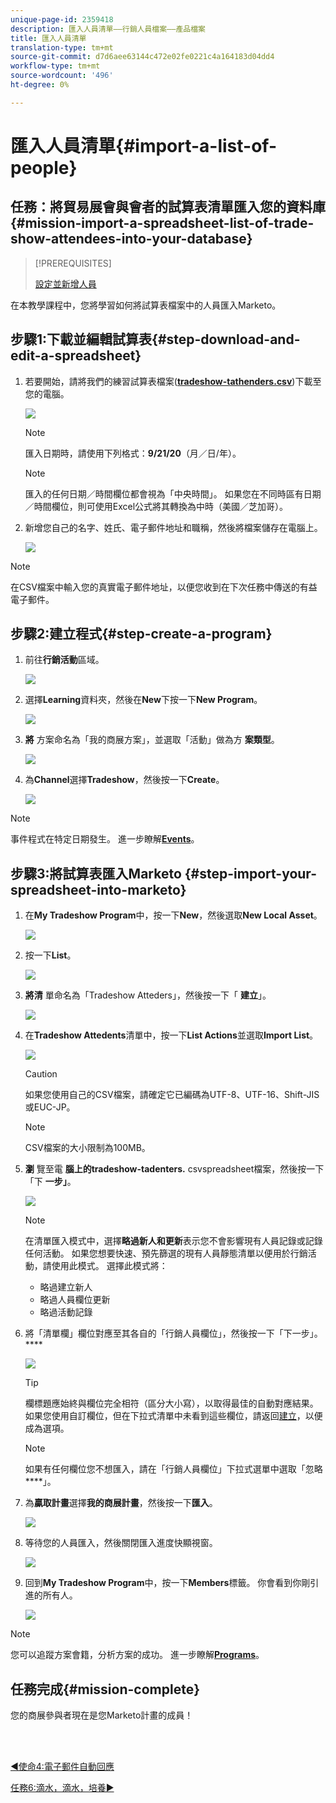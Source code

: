 ```yaml
---
unique-page-id: 2359418
description: 匯入人員清單——行銷人員檔案——產品檔案
title: 匯入人員清單
translation-type: tm+mt
source-git-commit: d7d6aee63144c472e02fe0221c4a164183d04dd4
workflow-type: tm+mt
source-wordcount: '496'
ht-degree: 0%

---
```



# 匯入人員清單{#import-a-list-of-people}

## 任務：將貿易展會與會者的試算表清單匯入您的資料庫{#mission-import-a-spreadsheet-list-of-trade-show-attendees-into-your-database}

>[!PREREQUISITES]
>
>[設定並新增人員](/help/marketo/getting-started/quick-wins/get-set-up-and-add-a-person.md)

在本教學課程中，您將學習如何將試算表檔案中的人員匯入Marketo。

## 步驟1:下載並編輯試算表{#step-download-and-edit-a-spreadsheet}

1. 若要開始，請將我們的練習試算表檔案([**tradeshow-tathenders.csv**](https://docs.marketo.com/display/docs/assets/tradeshow-attendees.csv))下載至您的電腦。

   ![](assets/image2014-9-24-12-3a5-3a0.png)

   >[!NOTE]
   >
   >匯入日期時，請使用下列格式：**9/21/20**（月／日/年）。

   >[!NOTE]
   >
   >匯入的任何日期／時間欄位都會視為「中央時間」。 如果您在不同時區有日期／時間欄位，則可使用Excel公式將其轉換為中時（美國／芝加哥）。

1. 新增您自己的名字、姓氏、電子郵件地址和職稱，然後將檔案儲存在電腦上。

   ![](assets/image2014-9-24-12-3a5-3a30.png)

>[!NOTE]
>
>在CSV檔案中輸入您的真實電子郵件地址，以便您收到在下次任務中傳送的有益電子郵件。

## 步驟2:建立程式{#step-create-a-program}

1. 前往&#x200B;**行銷活動**&#x200B;區域。

   ![](assets/ma-2.png)

1. 選擇&#x200B;**Learning**&#x200B;資料夾，然後在&#x200B;**New**&#x200B;下按一下&#x200B;**New Program**。

   ![](assets/image2014-9-24-12-3a21-3a13.png)

1. **將** 方案命名為「我的商展方案」，並選取「活動」做為方 **案類型**。

   ![](assets/image2014-9-24-12-3a21-3a25.png)

1. 為&#x200B;**Channel**&#x200B;選擇&#x200B;**Tradeshow**，然後按一下&#x200B;**Create**。

   ![](assets/image2014-9-24-12-3a21-3a39.png)

>[!NOTE]
>
>事件程式在特定日期發生。 進一步瞭解&#x200B;[**Events**](/help/marketo/product-docs/demand-generation/events/understanding-events/understanding-event-programs.md)。

## 步驟3:將試算表匯入Marketo {#step-import-your-spreadsheet-into-marketo}

1. 在&#x200B;**My Tradeshow Program**&#x200B;中，按一下&#x200B;**New**，然後選取&#x200B;**New Local Asset**。

   ![](assets/seven-3.png)

1. 按一下&#x200B;**List**。

   ![](assets/image2014-9-24-12-3a22-3a56.png)

1. **將清** 單命名為「Tradeshow Atteders」，然後按一下「 **建立**」。

   ![](assets/image2014-9-24-12-3a23-3a9.png)

1. 在&#x200B;**Tradeshow Attedents**&#x200B;清單中，按一下&#x200B;**List Actions**&#x200B;並選取&#x200B;**Import List**。

   ![](assets/ten-2.png)

   >[!CAUTION]
   >
   >如果您使用自己的CSV檔案，請確定它已編碼為UTF-8、UTF-16、Shift-JIS或EUC-JP。

   >[!NOTE]
   >
   >CSV檔案的大小限制為100MB。

1. **瀏** 覽至電 **腦上的tradeshow-tadenters.** csvspreadsheet檔案，然後按一下「下 **一步」**。

   ![](assets/eleven-2.png)

   >[!NOTE]
   >
   >在清單匯入模式中，選擇&#x200B;**略過新人和更新**&#x200B;表示您不會影響現有人員記錄或記錄任何活動。 如果您想要快速、預先篩選的現有人員靜態清單以便用於行銷活動，請使用此模式。 選擇此模式將：
   >
   > * 略過建立新人
   > * 略過人員欄位更新
   > * 略過活動記錄


1. 將「清單欄」欄位對應至其各自的「行銷人員欄位」，然後按一下「下一步」。****

   ![](assets/image2014-9-24-12-3a24-3a49.png)

   >[!TIP]
   >
   >欄標題應始終與欄位完全相符（區分大小寫），以取得最佳的自動對應結果。 如果您使用自訂欄位，但在下拉式清單中未看到這些欄位，請返回[建立](/help/marketo/product-docs/administration/field-management/create-a-custom-field-in-marketo.md)，以便成為選項。

   >[!NOTE]
   >
   >如果有任何欄位您不想匯入，請在「行銷人員欄位」下拉式選單中選取「忽略&#x200B;****」。

1. 為&#x200B;**贏取計畫**&#x200B;選擇&#x200B;**我的商展計畫**，然後按一下&#x200B;**匯入**。

   ![](assets/image2014-9-24-12-3a25-3a1.png)

1. 等待您的人員匯入，然後關閉匯入進度快顯視窗。

   ![](assets/image2014-9-24-12-3a25-3a13.png)

1. 回到&#x200B;**My Tradeshow Program**&#x200B;中，按一下&#x200B;**Members**&#x200B;標籤。 你會看到你剛引進的所有人。

   ![](assets/fifteen-1.png)

>[!NOTE]
>
>您可以追蹤方案會籍，分析方案的成功。 進一步瞭解&#x200B;[**Programs**](/help/marketo/product-docs/core-marketo-concepts/programs/creating-programs/understanding-programs.md)。

## 任務完成{#mission-complete}

您的商展參與者現在是您Marketo計畫的成員！

<br> 

[◄使命4:電子郵件自動回應](/help/marketo/getting-started/quick-wins/email-auto-response.md)

[任務6:滴水，滴水，培養►](/help/marketo/getting-started/quick-wins/drip-drip-nurture.md)
